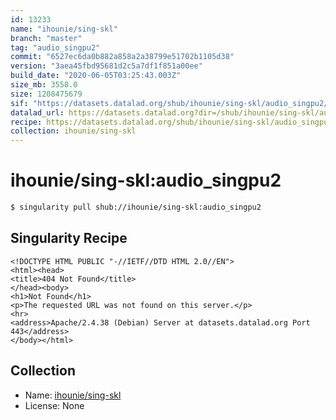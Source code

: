 ```yaml
---
id: 13233
name: "ihounie/sing-skl"
branch: "master"
tag: "audio_singpu2"
commit: "6527ec6da0b882a858a2a38799e51702b1105d38"
version: "3aea45fbd95681d2c5a7df1f851a00ee"
build_date: "2020-06-05T03:25:43.003Z"
size_mb: 3558.0
size: 1208475679
sif: "https://datasets.datalad.org/shub/ihounie/sing-skl/audio_singpu2/2020-06-05-6527ec6d-3aea45fb/3aea45fbd95681d2c5a7df1f851a00ee.sif"
datalad_url: https://datasets.datalad.org?dir=/shub/ihounie/sing-skl/audio_singpu2/2020-06-05-6527ec6d-3aea45fb/
recipe: https://datasets.datalad.org/shub/ihounie/sing-skl/audio_singpu2/2020-06-05-6527ec6d-3aea45fb/Singularity
collection: ihounie/sing-skl
---
```


# ihounie/sing-skl:audio_singpu2

```bash
$ singularity pull shub://ihounie/sing-skl:audio_singpu2
```

## Singularity Recipe

```singularity
<!DOCTYPE HTML PUBLIC "-//IETF//DTD HTML 2.0//EN">
<html><head>
<title>404 Not Found</title>
</head><body>
<h1>Not Found</h1>
<p>The requested URL was not found on this server.</p>
<hr>
<address>Apache/2.4.38 (Debian) Server at datasets.datalad.org Port 443</address>
</body></html>
```

## Collection

 - Name: [ihounie/sing-skl](https://github.com/ihounie/sing-skl)
 - License: None


